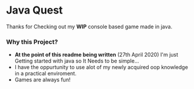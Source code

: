 <h1>Java Quest</h1>

Thanks for Checking out my <strong>WIP</strong> console based game made in java.

<h3>Why this Project?</h3>

<ul>
<li><strong>At the point of this readme being written</strong> (27th April 2020) I'm just Getting started with java so It Needs to be simple...</li>
<li>I have the oppurtunity to use alot of my newly acquired oop knowledge in a practical enviroment.</li>
<li>Games are always fun!</li>
</ul> 
